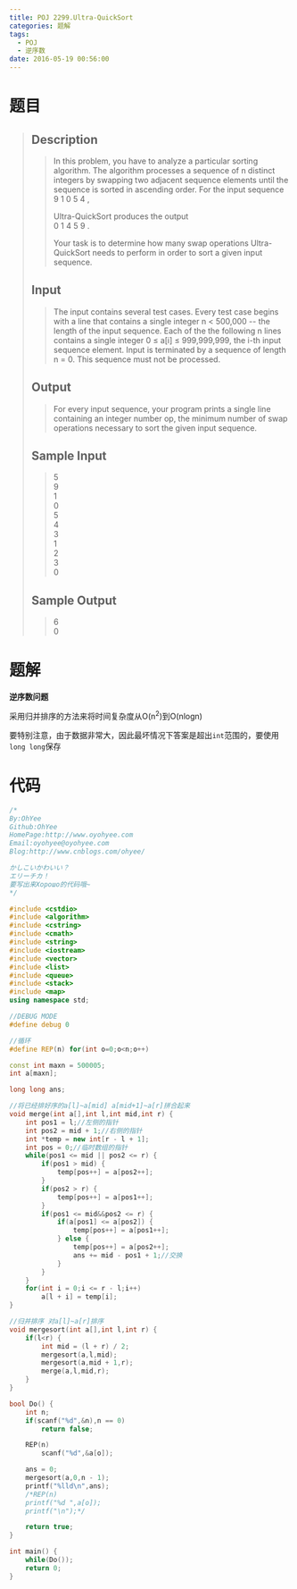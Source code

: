 ```yaml
---
title: POJ 2299.Ultra-QuickSort
categories: 题解
tags:
  - POJ
  - 逆序数
date: 2016-05-19 00:56:00
---
```


# 题目


> ## Description  
>   
> > In this problem, you have to analyze a particular sorting algorithm. The algorithm processes a sequence of n distinct integers by swapping two adjacent sequence elements until the sequence is sorted in ascending order. For the input sequence   
> > 9 1 0 5 4 ,  
> >   
> > Ultra-QuickSort produces the output   
> > 0 1 4 5 9 .  
> >   
> > Your task is to determine how many swap operations Ultra-QuickSort needs to perform in order to sort a given input sequence.  
>   <!--more-->
> ## Input  
> > The input contains several test cases. Every test case begins with a line that contains a single integer n &lt; 500,000 -- the length of the input sequence. Each of the the following n lines contains a single integer 0 ≤ a[i] ≤ 999,999,999, the i-th input sequence element. Input is terminated by a sequence of length n = 0. This sequence must not be processed.  
>   
> ## Output  
>   
> > For every input sequence, your program prints a single line containing an integer number op, the minimum number of swap operations necessary to sort the given input sequence.  
>   
> ## Sample Input  
>   
> > 5  
> > 9  
> > 1  
> > 0  
> > 5  
> > 4  
> > 3  
> > 1  
> > 2  
> > 3  
> > 0  
>   
> ## Sample Output  
>   
> > 6  
> > 0  

# 题解

**逆序数问题**

采用归并排序的方法来将时间复杂度从O(n<sup>2</sup>)到O(nlogn)

要特别注意，由于数据非常大，因此最坏情况下答案是超出`int`范围的，要使用`long long`保存

  
# 代码

```cpp
/*
By:OhYee
Github:OhYee
HomePage:http://www.oyohyee.com
Email:oyohyee@oyohyee.com
Blog:http://www.cnblogs.com/ohyee/

かしこいかわいい？
エリーチカ！
要写出来Хорошо的代码哦~
*/

#include <cstdio>
#include <algorithm>
#include <cstring>
#include <cmath>
#include <string>
#include <iostream>
#include <vector>
#include <list>
#include <queue>
#include <stack>
#include <map>
using namespace std;

//DEBUG MODE
#define debug 0

//循环
#define REP(n) for(int o=0;o<n;o++)

const int maxn = 500005;
int a[maxn];

long long ans;

//将已经排好序的a[l]~a[mid] a[mid+1]~a[r]拼合起来
void merge(int a[],int l,int mid,int r) {
    int pos1 = l;//左侧的指针
    int pos2 = mid + 1;//右侧的指针
    int *temp = new int[r - l + 1];
    int pos = 0;//临时数组的指针
    while(pos1 <= mid || pos2 <= r) {
        if(pos1 > mid) {
            temp[pos++] = a[pos2++];
        }
        if(pos2 > r) {
            temp[pos++] = a[pos1++];
        }
        if(pos1 <= mid&&pos2 <= r) {
            if(a[pos1] <= a[pos2]) {
                temp[pos++] = a[pos1++];
            } else {
                temp[pos++] = a[pos2++];
                ans += mid - pos1 + 1;//交换
            }
        }
    }
    for(int i = 0;i <= r - l;i++)
        a[l + i] = temp[i];
}

//归并排序 对a[l]~a[r]排序
void mergesort(int a[],int l,int r) {
    if(l<r) {
        int mid = (l + r) / 2;
        mergesort(a,l,mid);
        mergesort(a,mid + 1,r);
        merge(a,l,mid,r);
    }
}

bool Do() {
    int n;
    if(scanf("%d",&n),n == 0)
        return false;

    REP(n)
        scanf("%d",&a[o]);

    ans = 0;
    mergesort(a,0,n - 1);
    printf("%lld\n",ans);
    /*REP(n)
    printf("%d ",a[o]);
    printf("\n");*/

    return true;
}

int main() {
    while(Do());
    return 0;
}
```